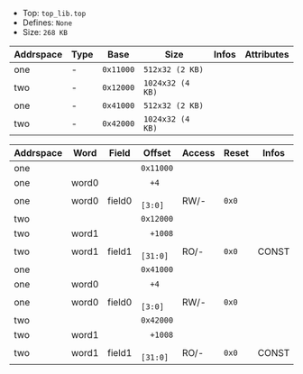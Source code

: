 * Top:     `top_lib.top`
* Defines: `None`
* Size:    `268 KB`

| Addrspace | Type | Base      | Size             | Infos | Attributes |
| --------- | ---- | --------- | ---------------- | ----- | ---------- |
| one       | -    | `0x11000` | `512x32 (2 KB)`  |       |            |
| two       | -    | `0x12000` | `1024x32 (4 KB)` |       |            |
| one       | -    | `0x41000` | `512x32 (2 KB)`  |       |            |
| two       | -    | `0x42000` | `1024x32 (4 KB)` |       |            |


| Addrspace | Word  | Field  | Offset       | Access | Reset | Infos | Attributes |
| --------- | ----- | ------ | ------------ | ------ | ----- | ----- | ---------- |
| one       |       |        | `0x11000`    |        |       |       |            |
| one       | word0 |        | `  +4`       |        |       |       |            |
| one       | word0 | field0 | `    [3:0]`  | RW/-   | `0x0` |       |            |
| two       |       |        | `0x12000`    |        |       |       |            |
| two       | word1 |        | `  +1008`    |        |       |       |            |
| two       | word1 | field1 | `    [31:0]` | RO/-   | `0x0` | CONST |            |
| one       |       |        | `0x41000`    |        |       |       |            |
| one       | word0 |        | `  +4`       |        |       |       |            |
| one       | word0 | field0 | `    [3:0]`  | RW/-   | `0x0` |       |            |
| two       |       |        | `0x42000`    |        |       |       |            |
| two       | word1 |        | `  +1008`    |        |       |       |            |
| two       | word1 | field1 | `    [31:0]` | RO/-   | `0x0` | CONST |            |
